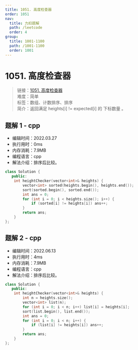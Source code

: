 ```yaml
---
title: 1051. 高度检查器
order: 1051
nav:
  title: 力扣题解
  path: /leetcode
  order: 4
group:
  title: 1001-1100
  path: /1001-1100
  order: 1001
---
```


# 1051. 高度检查器

> 链接：[1051. 高度检查器](https://leetcode-cn.com/problems/height-checker/)  
> 难度：简单  
> 标签：数组、计数排序、排序  
> 简介：返回满足 heights[i] != expected[i] 的 下标数量 。

## 题解 1 - cpp

- 编辑时间：2022.03.27
- 执行用时：0ms
- 内存消耗：7.9MB
- 编程语言：cpp
- 解法介绍：排序后比较。

```cpp
class Solution {
   public:
    int heightChecker(vector<int>& heights) {
        vector<int> sorted(heights.begin(), heights.end());
        sort(sorted.begin(), sorted.end());
        int ans = 0;
        for (int i = 0; i < heights.size(); i++) {
            if (sorted[i] != heights[i]) ans++;
        }
        return ans;
    }
};
```
## 题解 2 - cpp
- 编辑时间：2022.06.13
- 执行用时：4ms
- 内存消耗：7.9MB
- 编程语言：cpp
- 解法介绍：排序后比较。
```cpp
class Solution {
   public:
    int heightChecker(vector<int>& heights) {
        int n = heights.size();
        vector<int> list(n);
        for (int i = 0; i < n; i++) list[i] = heights[i];
        sort(list.begin(), list.end());
        int ans = 0;
        for (int i = 0; i < n; i++) {
            if (list[i] != heights[i]) ans++;
        }
        return ans;
    }
};
```
